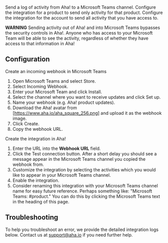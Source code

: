 Send a log of activity from Aha! to a Microsoft Teams channel. Configure the integration for a product to send only activity for that product. Configure the integration for the account to send all activity that you have access to.

**WARNING** Sending activity out of Aha! and into Microsoft Teams bypasses the security controls in Aha!. Anyone who has access to your Microsoft Team will be able to see the activity, regardless of whether they have access to that information in Aha!

## Configuration

Create an incoming webhook in Microsoft Teams

1. Open Microsoft Teams and select Store. 
1. Select Incoming Webhook.
1. Enter your Microsoft Team and click Install.
1. Select the channel where you want to receive updates and click Set up.
1. Name your webhook (e.g. Aha! product updates). 
1. Download the Aha! avatar from [https://www.aha.io/aha_square_256.png] and upload it as the webhook image.
1. Click Create. 
1. Copy the webhook URL.

Create the integration in Aha! 

1. Enter the URL into the **Webhook URL** field.
1. Click the Test connection button. After a short delay you should see a message appear in the Microsoft Teams channel you copied the webhook from.
1. Customize the integration by selecting the activities which you would like to appear in your Microsoft Teams channel.
1. Enable the integration.
1. Consider renaming this integration with your Microsoft Teams channel name for easy future reference. Perhaps something like: "Microsoft Teams: #product." You can do this by clicking the Microsoft Teams text in the heading of this page.

## Troubleshooting

To help you troubleshoot an error, we provide the detailed integration logs below. Contact us at support@aha.io if you need further help.